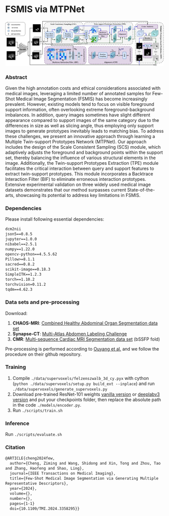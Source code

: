 # FSMIS via MTPNet

![image](https://github.com/FeifanSong/MTPNet/blob/master/Image.png)

### Abstract
Given the high annotation costs and ethical considerations associated with medical images, leveraging a limited number of annotated samples for Few-Shot Medical Image Segmentation (FSMIS) has become increasingly prevalent. However, existing models tend to focus on visible foreground support information, often overlooking extreme foreground-background imbalances. In addition, query images sometimes have slight different appearance compared to support images of the same category due to the differences in size as well as slicing angle, thus employing only support images to generate prototypes inevitably leads to matching bias.
To address these challenges, we present an innovative approach through learning a Multiple Twin-support Prototypes Network (MTPNet). Our approach includes the design of the Scale Consistent Sampling (SCS) module, which adaptively adjusts the foreground and background points within the support set, thereby balancing the influence of various structural elements in the image. Additionally, the Twin-support Prototypes Extraction (TPE) module facilitates the critical interaction between query and support features to extract twin-support prototypes. This module incorporates a Backtrace Interaction Filter (BIF) to eliminate erroneous interaction prototypes. Extensive experimental validation on three widely used medical image datasets demonstrates that our method surpasses current State-of-the-arts, showcasing its potential to address key limitations in FSMIS.

### Dependencies
Please install following essential dependencies:
```
dcm2nii
json5==0.8.5
jupyter==1.0.0
nibabel==2.5.1
numpy==1.22.0
opencv-python==4.5.5.62
Pillow>=8.1.1
sacred==0.8.2
scikit-image==0.18.3
SimpleITK==1.2.3
torch==1.10.2
torchvision=0.11.2
tqdm==4.62.3
```

### Data sets and pre-processing
Download:
1) **CHAOS-MRI**: [Combined Healthy Abdominal Organ Segmentation data set](https://chaos.grand-challenge.org/)
2) **Synapse-CT**: [Multi-Atlas Abdomen Labeling Challenge](https://www.synapse.org/#!Synapse:syn3193805/wiki/218292)
3) **CMR**: [Multi-sequence Cardiac MRI Segmentation data set](https://zmiclab.github.io/projects/mscmrseg19/) (bSSFP fold)

Pre-processing is performed according to [Ouyang et al.](https://github.com/cheng-01037/Self-supervised-Fewshot-Medical-Image-Segmentation/tree/2f2a22b74890cb9ad5e56ac234ea02b9f1c7a535) and we follow the procedure on their github repository.

### Training
1. Compile `./data/supervoxels/felzenszwalb_3d_cy.pyx` with cython (`python ./data/supervoxels/setup.py build_ext --inplace`) and run `./data/supervoxels/generate_supervoxels.py` 
2. Download pre-trained ResNet-101 weights [vanilla version](https://download.pytorch.org/models/resnet101-63fe2227.pth) or [deeplabv3 version](https://download.pytorch.org/models/deeplabv3_resnet101_coco-586e9e4e.pth) and put your checkpoints folder, then replace the absolute path in the code `./models/encoder.py`.  
3. Run `./scripts/train.sh` 

### Inference
Run `./scripts/evaluate.sh` 

### Citation
```
@ARTICLE{cheng2024few,
  author={Cheng, Ziming and Wang, Shidong and Xin, Tong and Zhou, Tao and Zhang, Haofeng and Shao, Ling},
  journal={IEEE Transactions on Medical Imaging}, 
  title={Few-Shot Medical Image Segmentation via Generating Multiple Representative Descriptors}, 
  year={2024},
  volume={},
  number={},
  pages={1-1}
  doi={10.1109/TMI.2024.3358295}}
```
